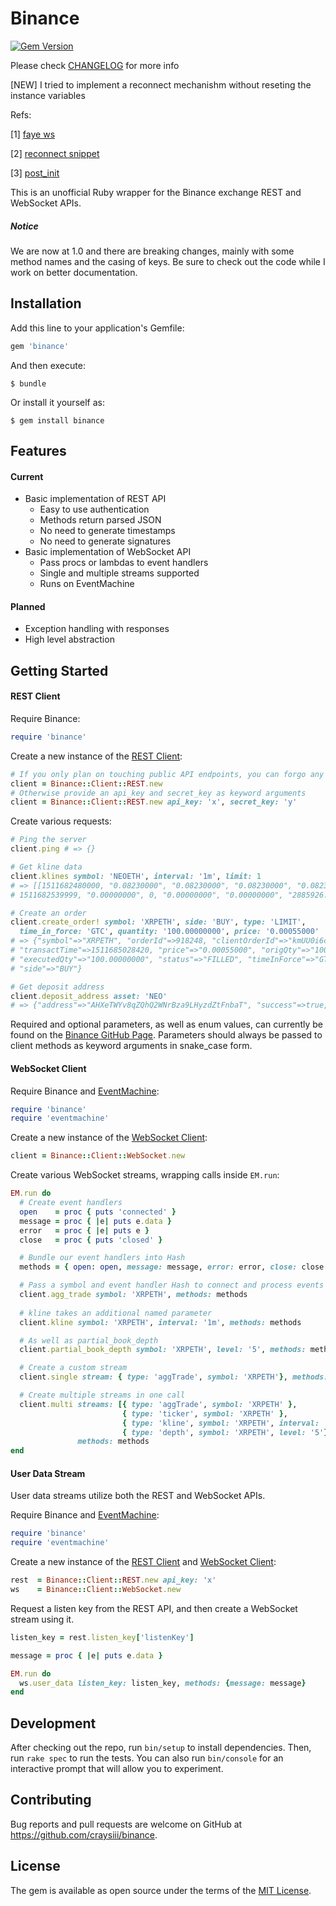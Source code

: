 # Binance

[![Gem Version](https://badge.fury.io/rb/binance.svg)](https://badge.fury.io/rb/binance) 

Please check [CHANGELOG](https://github.com/hackhowtofaq/binance/blob/master/CHANGELOG.md) for more info

[NEW] I tried to implement a reconnect mechanishm without reseting the instance variables

Refs:

[1] [faye ws](https://github.com/faye/faye-websocket-ruby/blob/master/lib/faye/websocket/client.rb)

[2] [reconnect snippet](https://github.com/imanel/websocket-eventmachine-client/issues/14)

[3] [post_init](https://github.com/eventmachine/eventmachine/blob/681bc4e995a3c860d08a22c48723eef2b7719ae4/lib/em/connection.rb)

This is an unofficial Ruby wrapper for the Binance exchange REST and WebSocket APIs.

##### Notice

We are now at 1.0 and there are breaking changes, mainly with some method names and the casing of keys. Be sure to check out the code while I work on better documentation.


## Installation

Add this line to your application's Gemfile:

```ruby
gem 'binance'
```

And then execute:

    $ bundle

Or install it yourself as:

    $ gem install binance
    
## Features

#### Current

* Basic implementation of REST API
  * Easy to use authentication
  * Methods return parsed JSON
  * No need to generate timestamps
  * No need to generate signatures
* Basic implementation of WebSocket API
  * Pass procs or lambdas to event handlers
  * Single and multiple streams supported
  * Runs on EventMachine

#### Planned

* Exception handling with responses
* High level abstraction

## Getting Started

#### REST Client

Require Binance:

```ruby
require 'binance'
```

Create a new instance of the [REST Client](http://www.rubydoc.info/gems/binance):

```ruby
# If you only plan on touching public API endpoints, you can forgo any arguments
client = Binance::Client::REST.new
# Otherwise provide an api_key and secret_key as keyword arguments
client = Binance::Client::REST.new api_key: 'x', secret_key: 'y'
```

Create various requests:

```ruby
# Ping the server
client.ping # => {}

# Get kline data
client.klines symbol: 'NEOETH', interval: '1m', limit: 1
# => [[1511682480000, "0.08230000", "0.08230000", "0.08230000", "0.08230000", "0.00000000", 
# 1511682539999, "0.00000000", 0, "0.00000000", "0.00000000", "2885926.46000000"]]

# Create an order
client.create_order! symbol: 'XRPETH', side: 'BUY', type: 'LIMIT', 
  time_in_force: 'GTC', quantity: '100.00000000', price: '0.00055000'
# => {"symbol"=>"XRPETH", "orderId"=>918248, "clientOrderId"=>"kmUU0i6cMWzq1NElE6ZTdu", 
# "transactTime"=>1511685028420, "price"=>"0.00055000", "origQty"=>"100.00000000", 
# "executedQty"=>"100.00000000", "status"=>"FILLED", "timeInForce"=>"GTC", "type"=>"LIMIT", 
# "side"=>"BUY"}

# Get deposit address
client.deposit_address asset: 'NEO'
# => {"address"=>"AHXeTWYv8qZQhQ2WNrBza9LHyzdZtFnbaT", "success"=>true, "addressTag"=>"", "asset"=>"NEO"}
```

Required and optional parameters, as well as enum values, can currently be found on the [Binance GitHub Page](https://github.com/binance-exchange/binance-official-api-docs). Parameters should always be passed to client methods as keyword arguments in snake_case form.

#### WebSocket Client

Require Binance and [EventMachine](https://github.com/eventmachine/eventmachine):

```ruby
require 'binance'
require 'eventmachine'
```

Create a new instance of the [WebSocket Client](http://www.rubydoc.info/gems/binance):

```ruby
client = Binance::Client::WebSocket.new
```

Create various WebSocket streams, wrapping calls inside `EM.run`:

```ruby
EM.run do
  # Create event handlers
  open    = proc { puts 'connected' }
  message = proc { |e| puts e.data }
  error   = proc { |e| puts e }
  close   = proc { puts 'closed' }

  # Bundle our event handlers into Hash
  methods = { open: open, message: message, error: error, close: close }

  # Pass a symbol and event handler Hash to connect and process events
  client.agg_trade symbol: 'XRPETH', methods: methods
  
  # kline takes an additional named parameter
  client.kline symbol: 'XRPETH', interval: '1m', methods: methods

  # As well as partial_book_depth
  client.partial_book_depth symbol: 'XRPETH', level: '5', methods: methods

  # Create a custom stream
  client.single stream: { type: 'aggTrade', symbol: 'XRPETH'}, methods: methods

  # Create multiple streams in one call
  client.multi streams: [{ type: 'aggTrade', symbol: 'XRPETH' },
                         { type: 'ticker', symbol: 'XRPETH' },
                         { type: 'kline', symbol: 'XRPETH', interval: '1m'},
                         { type: 'depth', symbol: 'XRPETH', level: '5'}],
               methods: methods 
end
```

#### User Data Stream

User data streams utilize both the REST and WebSocket APIs.

Require Binance and [EventMachine](https://github.com/eventmachine/eventmachine):

```ruby
require 'binance'
require 'eventmachine'
```

Create a new instance of the [REST Client](http://www.rubydoc.info/gems/binance) and [WebSocket Client](http://www.rubydoc.info/gems/binance):

```ruby
rest  = Binance::Client::REST.new api_key: 'x'
ws    = Binance::Client::WebSocket.new
```

Request a listen key from the REST API, and then create a WebSocket stream using it.

```ruby
listen_key = rest.listen_key['listenKey']

message = proc { |e| puts e.data }

EM.run do
  ws.user_data listen_key: listen_key, methods: {message: message}
end
```

## Development

After checking out the repo, run `bin/setup` to install dependencies. Then, run `rake spec` to run the tests. You can also run `bin/console` for an interactive prompt that will allow you to experiment.

## Contributing

Bug reports and pull requests are welcome on GitHub at https://github.com/craysiii/binance.

## License

The gem is available as open source under the terms of the [MIT License](http://opensource.org/licenses/MIT).
